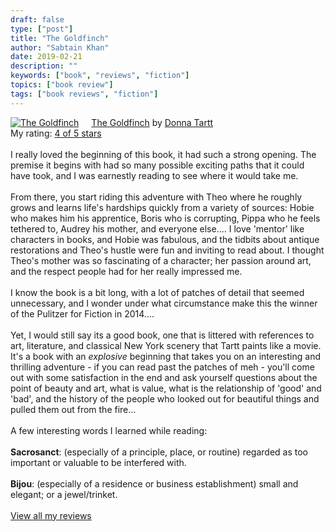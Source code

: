 ```yaml
---
draft: false
type: ["post"]
title: "The Goldfinch"
author: "Sabtain Khan"
date: 2019-02-21
description: ""
keywords: ["book", "reviews", "fiction"]
topics: ["book review"]
tags: ["book reviews", "fiction"]
---
```


<a href="https://www.goodreads.com/book/show/17333223-the-goldfinch" style="float: left; padding-right: 20px"><img border="0" alt="The Goldfinch" src="https://i.gr-assets.com/images/S/compressed.photo.goodreads.com/books/1378710146l/17333223._SX98_.jpg" /></a><a href="https://www.goodreads.com/book/show/17333223-the-goldfinch">The Goldfinch</a> by <a href="https://www.goodreads.com/author/show/8719.Donna_Tartt">Donna Tartt</a><br/>
My rating: <a href="https://www.goodreads.com/review/show/2699536578">4 of 5 stars</a><br /><br />
I really loved the beginning of this book, it had such a strong opening. The premise it begins with had so many possible exciting paths that it could have took, and I was earnestly reading to see where it would take me. <br /><br />From there, you start riding this adventure with Theo where he roughly grows and learns life's hardships quickly from a variety of sources: Hobie who makes him his apprentice, Boris who is corrupting, Pippa who he feels tethered to, Audrey his mother, and everyone else.... I love 'mentor' like characters in books, and Hobie was fabulous, and the tidbits about antique restorations and Theo's hustle were fun and inviting to read about. I thought Theo's mother was so fascinating of a character; her passion around art, and the respect people had for her really impressed me. <br /><br />I know the book is a bit long, with a lot of patches of detail that seemed unnecessary, and I wonder under what circumstance make this the winner of the Pulitzer for Fiction in 2014....<br /><br />Yet, I would still say its a good book, one that is littered with references to art, literature, and classical New York scenery that Tartt paints like a movie. It's a book with an <i>explosive</i> beginning that takes you on an interesting and thrilling adventure - if you can read past the patches of meh - you'll come out with some satisfaction in the end and ask yourself questions about the point of beauty and art, what is value, what is the relationship of 'good' and 'bad', and the history of the people who looked out for beautiful things and pulled them out from the fire...<br /><br />A few interesting words I learned while reading:<br /><br /><b>Sacrosanct</b>: (especially of a principle, place, or routine) regarded as too important or valuable to be interfered with.<br /><br /><b>Bijou</b>: (especially of a residence or business establishment) small and elegant; or a jewel/trinket.
<br/><br/>
<a href="https://www.goodreads.com/review/list/19015356-sabtain-khan">View all my reviews</a>
